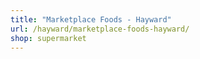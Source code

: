 ```yaml
---
title: "Marketplace Foods - Hayward"
url: /hayward/marketplace-foods-hayward/
shop: supermarket
---
```


